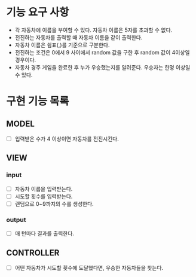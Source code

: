 # 기능 요구 사항

- 각 자동차에 이름을 부여할 수 있다. 자동차 이름은 5자를 초과할 수 없다.
- 전진하는 자동차를 출력할 때 자동차 이름을 같이 출력한다.
- 자동차 이름은 쉼표(,)를 기준으로 구분한다.
- 전진하는 조건은 0에서 9 사이에서 random 값을 구한 후 random 값이 4이상일 경우이다.
- 자동차 경주 게임을 완료한 후 누가 우승했는지를 알려준다. 우승자는 한명 이상일 수 있다.

# 구현 기능 목록
## MODEL
- [ ] 입력받은 수가 4 이상이면 자동차를 전진시킨다.
## VIEW
### input
- [ ] 자동차 이름을 입력받는다.
- [ ] 시도할 횟수를 입력받는다.
- [ ] 랜덤으로 0~9까지의 수를 생성한다.
### output
- [ ] 매 턴마다 결과를 출력한다.
## CONTROLLER
- [ ] 어떤 자동차가 시도할 횟수에 도달했다면, 우승한 자동차들을 찾는다.